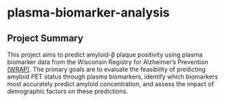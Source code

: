 # plasma-biomarker-analysis
## Project Summary
This project aims to predict amyloid-β plaque positivity using plasma biomarker data from the Wisconsin Registry for Alzheimer’s Prevention [(WRAP)](https://wrap.wisc.edu). The primary goals are to evaluate the feasibility of predicting amyloid PET status through plasma biomarkers, identify which biomarkers most accurately predict amyloid concentration, and assess the impact of demographic factors on these predictions. 